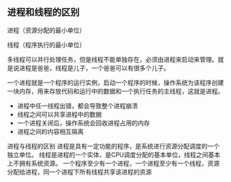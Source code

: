 ## 进程和线程的区别

进程（资源分配的最小单位）

线程（程序执行的最小单位）

多线程可以并行处理任务，但是线程不能单独存在，必须由进程来启动来管理。就是说进程是爸爸，线程是儿子，一个爸爸可以有很多个儿子。

一个进程就是一个程序的运行实例，启动一个程序的时候，操作系统为该程序创建一块内存，用来存放代码和运行中的数据和一个执行任务的主线程，这就是进程。

- 进程中任一线程出错，都会导致整个进程崩溃
- 线程之间可以共享进程中的数据
- 一个进程关闭后，操作系统会回收进程占用的内存
- 进程之间的内容相互隔离

进程与线程的区别 进程是具有一定功能的程序，是系统进行资源分配调度的一个独立单位。 线程是进程的一个实体，是CPU调度分配的基本单位，线程之间基本上不拥有系统资源。 一个程序至少有一个进程，一个进程至少有一个线程，资源分配给进程，同一个进程下所有线程共享该进程的资源  